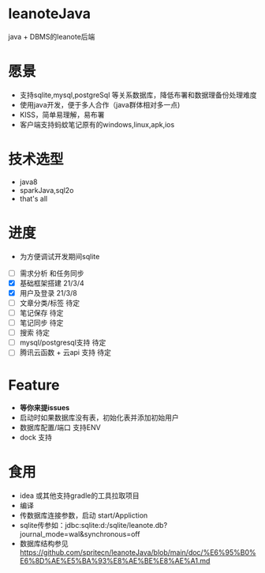 # leanoteJava
java + DBMS的leanote后端

# 愿景
- 支持sqlite,mysql,postgreSql 等关系数据库，降低布署和数据理备份处理难度
- 使用java开发，便于多人合作（java群体相对多一点)
- KISS，简单易理解，易布署
- 客户端支持蚂蚊笔记原有的windows,linux,apk,ios

# 技术选型
- java8
- sparkJava,sql2o
- that's all

# 进度
- 为方便调试开发期间sqlite
- [ ] 需求分析 和任务同步
- [x] 基础框架搭建 21/3/4 
- [x] 用户及登录  21/3/8
- [ ] 文章分类/标签 待定
- [ ] 笔记保存 待定
- [ ] 笔记同步 待定
- [ ] 搜索  待定
- [ ] mysql/postgresql支持 待定
- [ ] 腾讯云函数 + 云api 支持 待定 

# Feature
- **等你来提issues**
- 启动时如果数据库没有表，初始化表并添加初始用户
- 数据库配置/端口 支持ENV
- dock 支持

# 食用
- idea 或其他支持gradle的工具拉取项目
- 编译
- 传数据库连接参数，启动 start/Appliction
- sqlite传参如：jdbc:sqlite:d:/sqlite/leanote.db?journal_mode=wal&synchronous=off
- 数据库结构参见 https://github.com/spritecn/leanoteJava/blob/main/doc/%E6%95%B0%E6%8D%AE%E5%BA%93%E8%AE%BE%E8%AE%A1.md


